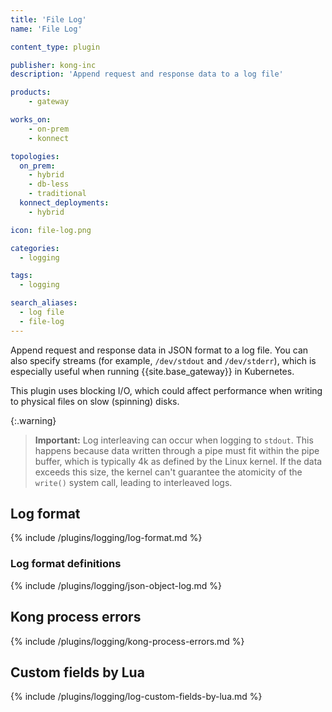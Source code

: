 ```yaml
---
title: 'File Log'
name: 'File Log'

content_type: plugin

publisher: kong-inc
description: 'Append request and response data to a log file'

products:
    - gateway

works_on:
    - on-prem
    - konnect

topologies:
  on_prem:
    - hybrid
    - db-less
    - traditional
  konnect_deployments:
    - hybrid

icon: file-log.png

categories:
  - logging

tags:
  - logging

search_aliases:
  - log file
  - file-log
---
```


Append request and response data in JSON format to a log file. You can also specify
streams (for example, `/dev/stdout` and `/dev/stderr`), which is especially useful
when running {{site.base_gateway}} in Kubernetes.

This plugin uses blocking I/O, which could affect performance when writing
to physical files on slow (spinning) disks.

{:.warning}
> **Important:** Log interleaving can occur when logging to `stdout`. This happens because data written through a pipe must fit within the pipe buffer, which is typically 4k as defined by the Linux kernel. If the data exceeds this size, the kernel can't guarantee the atomicity of the `write()` system call, leading to interleaved logs. 

## Log format

{% include /plugins/logging/log-format.md %}

### Log format definitions 

{% include /plugins/logging/json-object-log.md %}

## Kong process errors

{% include /plugins/logging/kong-process-errors.md %}

## Custom fields by Lua

{% include /plugins/logging/log-custom-fields-by-lua.md %}
